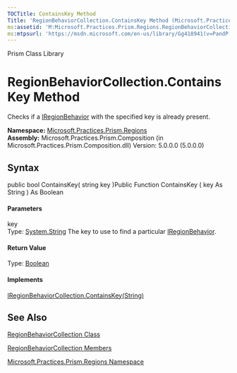 ```yaml
---
TOCTitle: ContainsKey Method
Title: 'RegionBehaviorCollection.ContainsKey Method (Microsoft.Practices.Prism.Regions)'
ms:assetid: 'M:Microsoft.Practices.Prism.Regions.RegionBehaviorCollection.ContainsKey(System.String)'
ms:mtpsurl: 'https://msdn.microsoft.com/en-us/library/Gg418941(v=PandP.50)'
---
```


Prism Class Library

RegionBehaviorCollection.ContainsKey Method
===============================================

Checks if a [IRegionBehavior](https://msdn.microsoft.com/t:microsoft.practices.prism.regions.iregionbehavior) with the specified key is already present.

**Namespace:** [Microsoft.Practices.Prism.Regions](https://msdn.microsoft.com/n:microsoft.practices.prism.regions)
**Assembly:** Microsoft.Practices.Prism.Composition (in Microsoft.Practices.Prism.Composition.dll) Version: 5.0.0.0 (5.0.0.0)

## Syntax


<span id="syntaxToggle"></span>public bool ContainsKey( string key )Public Function ContainsKey ( key As String ) As Boolean
#### Parameters

key  
Type: [System.String](http://msdn2.microsoft.com/en-us/library/s1wwdcbf)
The key to use to find a particular [IRegionBehavior](https://msdn.microsoft.com/t:microsoft.practices.prism.regions.iregionbehavior).

#### Return Value

Type: [Boolean](http://msdn2.microsoft.com/en-us/library/a28wyd50)
#### Implements

[IRegionBehaviorCollection.ContainsKey(String)](https://msdn.microsoft.com/m:microsoft.practices.prism.regions.iregionbehaviorcollection.containskey(system.string))

See Also
--------


[RegionBehaviorCollection Class](https://msdn.microsoft.com/t:microsoft.practices.prism.regions.regionbehaviorcollection)

[RegionBehaviorCollection Members](https://msdn.microsoft.com/allmembers.t:microsoft.practices.prism.regions.regionbehaviorcollection)

[Microsoft.Practices.Prism.Regions Namespace](https://msdn.microsoft.com/n:microsoft.practices.prism.regions)
